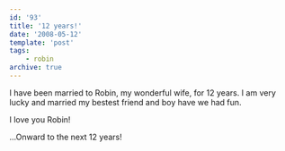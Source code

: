 ```yaml
---
id: '93'
title: '12 years!'
date: '2008-05-12'
template: 'post'
tags:
    - robin
archive: true
---
```


I have been married to Robin, my wonderful wife, for 12 years. I am very lucky
and married my bestest friend and boy have we had fun.

I love you Robin!

...Onward to the next 12 years!
